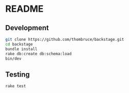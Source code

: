 # README

## Development

```sh
git clone https://github.com/thombruce/backstage.git
cd backstage
bundle install
rake db:create db:schema:load
bin/dev
```

## Testing

```sh
rake test
```
